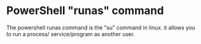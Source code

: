 # PowerShell "runas" command

The powershell runas command is the "su" command in linux. it allows you to run a process/ service/program as another user.

